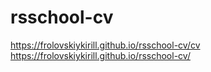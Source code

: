 # rsschool-cv

https://frolovskiykirill.github.io/rsschool-cv/cv
https://frolovskiykirill.github.io/rsschool-cv/
